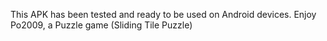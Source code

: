 This APK has been tested and ready to be used on Android devices.
Enjoy Po2009, a Puzzle game (Sliding Tile Puzzle)
